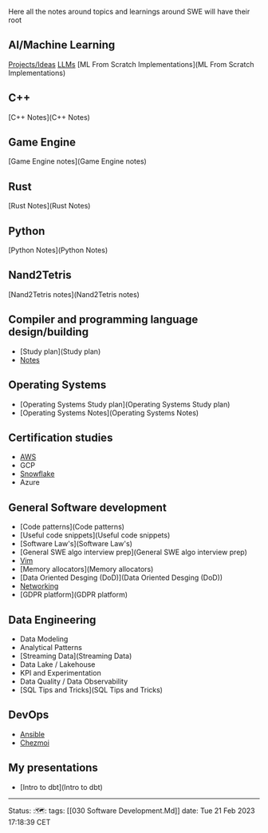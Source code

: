 Here all the notes around topics and learnings around SWE will have their root

## AI/Machine Learning
[Projects/Ideas](Projects/Ideas)
[LLMs](LLMs)
[ML From Scratch Implementations](ML From Scratch Implementations)

## C++
[C++ Notes](C++ Notes)

## Game Engine
[Game Engine notes](Game Engine notes)

## Rust
[Rust Notes](Rust Notes)

## Python
[Python Notes](Python Notes)

## Nand2Tetris
[Nand2Tetris notes](Nand2Tetris notes)

## Compiler and programming language design/building
- [Study plan](Study plan)
- [Notes](Notes)

## Operating Systems
- [Operating Systems Study plan](Operating Systems Study plan)
- [Operating Systems Notes](Operating Systems Notes)

## Certification studies
- [AWS](AWS)
- GCP
- [Snowflake](Snowflake)
- Azure

## General Software development 
- [Code patterns](Code patterns)
- [Useful code snippets](Useful code snippets)
- [Software Law's](Software Law's)
- [General SWE algo interview prep](General SWE algo interview prep)
- [Vim](Vim)
- [Memory allocators](Memory allocators)
- [Data Oriented Desging (DoD)](Data Oriented Desging (DoD))
- [Networking](Networking)
- [GDPR platform](GDPR platform)


## Data Engineering
- Data Modeling
- Analytical Patterns
- [Streaming Data](Streaming Data)
- Data Lake / Lakehouse
- KPI and Experimentation
- Data Quality / Data Observability
- [SQL Tips and Tricks](SQL Tips and Tricks)

## DevOps
- [Ansible](Ansible)
- [Chezmoi](Chezmoi)

## My presentations
- [Intro to dbt](Intro to dbt)

---
Status: :🗺️:
tags: [[030 Software Development.Md]]
date: Tue 21 Feb 2023 17:18:39 CET
